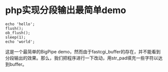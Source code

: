 # php实现分段输出最简单demo

```
echo 'hello';
flush();
ob_flush();
sleep(1);
echo 'world';
```

这是一个最简单的BigPipe demo，然而由于fastcgi_buffer的存在，并不能看到分段输出的效果。那么，我们把程序进行一下改动，用str_pad填充一些字符以达到buffer。